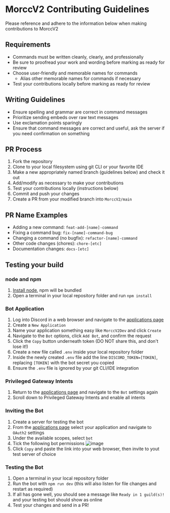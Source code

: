 # MorccV2 Contributing Guidelines
Please reference and adhere to the information below when making contributions to MorccV2

## Requirements
- Commands must be written cleanly, clearly, and professionally
- Be sure to proofread your work and wording before marking as ready for review
- Choose user-friendly and memorable names for commands
    - Alias other memorable names for commands if necessary
- Test your contributions locally before marking as ready for review

## Writing Guidelines
- Ensure spelling and grammar are correct in command messages
- Prioritize sending embeds over raw text messages
- Use exclamation points sparingly
- Ensure that command messages are correct and useful, ask the server if you need confirmation on something

## PR Process
1. Fork the repository
2. Clone to your local filesystem using git CLI or your favorite IDE
3. Make a new appropriately named branch (guidelines below) and check it out
4. Add/modify as necessary to make your contributions
5. Test your contributions locally (instructions below)
6. Commit and push your changes
7. Create a PR from your modified branch into `MorccV2/main`

## PR Name Examples
- Adding a new command: `feat-add-[name]-command`
- Fixing a command bug: `fix-[name]-command-bug`
- Changing a command (no bugfix): `refactor-[name]-command`
- Other code changes (chores): `chore-[etc]`
- Documentation changes: `docs-[etc]`

## Testing your build

### node and npm
1. [Install node](https://nodejs.org/en/download/), npm will be bundled
2. Open a terminal in your local repository folder and run `npm install`

### Bot Application
1. Log into Discord in a web browser and navigate to the [applications page](https://discord.com/developers/applications)
2. Create a `New Application`
3. Name your application something easy like `MorccV2Dev` and click `Create`
4. Navigate to the `Bot` options, click `Add Bot`, and confirm the request
5. Click the `Copy` button underneath token (DO NOT share this, and don't lose it!)
6. Create a new file called `.env` inside your local repository folder
7. Inside the newly created `.env` file add the line `DISCORD_TOKEN=[TOKEN]`, replacing `[TOKEN]` with the bot secret you copied
8. Ensure the `.env` file is ignored by your git CLI/IDE integration

### Privileged Gateway Intents
1. Return to the [applications page](https://discord.com/developers/applications) and navigate to the `Bot` settings again
2. Scroll down to Privileged Gateway Intents and enable all intents

### Inviting the Bot
1. Create a server for testing the bot
2. From the [applications page](https://discord.com/developers/applications) select your application and navigate to `OAuth2` settings
3. Under the available scopes, select `bot`
4. Tick the following bot permissions
![image](https://user-images.githubusercontent.com/64386329/171515650-d6910afe-3461-4c9a-acc5-d6712e695ccb.png)
5. Click `Copy` and paste the link into your web browser, then invite to yout test server of choice

### Testing the Bot
1. Open a terminal in your local repository folder
2. Run the bot with `npm run dev` (this will also listen for file changes and restart as required)
3. If all has gone well, you should see a message like `Ready in 1 guild(s)!` and your testing bot should show as online
4. Test your changes and send in a PR!
